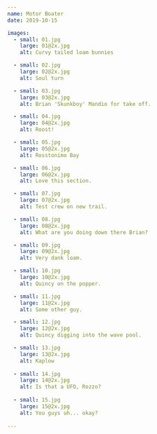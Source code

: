 ```yaml
---
name: Motor Boater
date: 2019-10-15

images: 
  - small: 01.jpg
    large: 01@2x.jpg
    alt: Curvy tailed loam bunnies

  - small: 02.jpg
    large: 02@2x.jpg
    alt: Soul turn

  - small: 03.jpg
    large: 03@2x.jpg
    alt: Brian 'Skunkboy' Mandio for take off.

  - small: 04.jpg
    large: 04@2x.jpg
    alt: Roost!

  - small: 05.jpg
    large: 05@2x.jpg
    alt: Rosstonimo Bay

  - small: 06.jpg
    large: 06@2x.jpg
    alt: Love this section.

  - small: 07.jpg
    large: 07@2x.jpg
    alt: Test crew on new trail.

  - small: 08.jpg
    large: 08@2x.jpg
    alt: What are you doing down there Brian?

  - small: 09.jpg
    large: 09@2x.jpg
    alt: Very dank loam.

  - small: 10.jpg
    large: 10@2x.jpg
    alt: Quincy on the popper.

  - small: 11.jpg
    large: 11@2x.jpg
    alt: Some other guy.

  - small: 12.jpg
    large: 12@2x.jpg
    alt: Quincy digging into the wave pool.

  - small: 13.jpg
    large: 13@2x.jpg
    alt: Kaplow
    
  - small: 14.jpg
    large: 14@2x.jpg
    alt: Is that a UFO, Rozzo?
    
  - small: 15.jpg
    large: 15@2x.jpg
    alt: You guys uh... okay?
    
---
```

